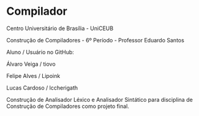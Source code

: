 # Compilador

Centro Universitário de Brasília - UniCEUB

Construção de Compiladores - 6º Período - Professor Eduardo Santos

Aluno / Usuário no GitHub:

Álvaro Veiga / tiovo

Felipe Alves / Lipoink

Lucas Cardoso / lccherigath


Construção de Analisador Léxico e Analisador Sintático para disciplina de Construção de Compiladores como projeto final.
